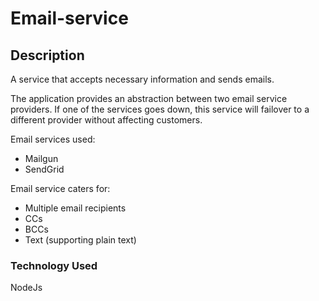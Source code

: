 # Email-service

## Description
A service that accepts necessary information and sends emails. 

The application provides an abstraction between two email service providers. If one of the services goes down, this service will failover to a different provider without affecting customers. 

Email services used:
- Mailgun
- SendGrid

Email service caters for:
- Multiple email recipients
- CCs
- BCCs
- Text (supporting plain text)

### Technology Used
NodeJs